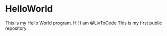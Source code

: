# HelloWorld
This is my Hello World program.
Hi! I am @LivToCode
This is my first public repository.
